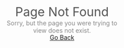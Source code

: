 <!doctype html>
<html lang="en">
<head>
    <meta charset="utf-8">
    <title>Page Not Found</title>
    <meta name="viewport" content="width=device-width, initial-scale=1">
    <style>
        * {
            line-height: 1.2;
            margin: 0;
        }
        html {
            color: #888;
            display: table;
            font-family: sans-serif;
            height: 100%;
            text-align: center;
            width: 100%;
        }
        body {
            display: table-cell;
            vertical-align: middle;
            margin: 2em auto;
        }
        h1 {
            color: #555;
            font-size: 2em;
            font-weight: 400;
        }
        p {
            margin: 0 auto;
            width: 280px;
        }
        @media only screen and (max-width: 280px) {
            body, p {
                width: 95%;
            }
            h1 {
                font-size: 1.5em;
                margin: 0 0 0.3em;
            }
        }
    </style>
</head>
<body>
    <h1>Page Not Found</h1>
    <p>Sorry, but the page you were trying to view does not exist.</p>
    <a href="https://techcentreuk.github.io/JavascriptCalculator/" class="button">Go Back</a>
</body>
</html>

